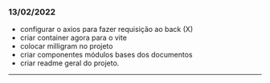 ### 13/02/2022


- configurar o axios para fazer requisição ao back (X)
- criar container agora para o vite
- colocar milligram no projeto
- criar componentes módulos bases dos documentos
- criar readme geral do projeto.

----
